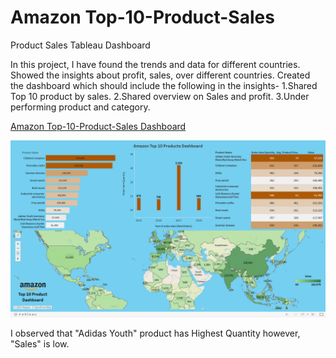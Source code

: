 # Amazon Top-10-Product-Sales
Product Sales Tableau Dashboard 
 
In this project, I have found the trends and data for different countries. Showed the insights about profit, sales, over different countries.
Created the dashboard which should include the following in the insights-
1.Shared Top 10 product by sales.
2.Shared overview on Sales and profit.
3.Under performing product and category.

[Amazon Top-10-Product-Sales Dashboard](https://public.tableau.com/app/profile/pushp.jain/viz/AmazonTop10Products/AmazonTop10ProductsDashboard)

![AmazonTop10ProductSales](Amazon%20Dashboard.png)

I observed that "Adidas Youth" product has Highest Quantity however, "Sales" is low.

